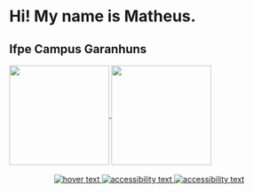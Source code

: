 
<h1> Hi! My name is Matheus. </h1>
<h2> Ifpe Campus Garanhuns </h2>
<div>
  <a href="https://github.com/Maths9">
  <img height="180em"   align="center" src="https://github-readme-stats.vercel.app/api?username=Maths9&show_icons=true&theme=jolly&include_all_commits=true&count_private=true"/>
  <img height="180em"  align="center" src="https://github-readme-stats.vercel.app/api/top-langs/?username=Maths9&&layout=compact&hide=shell&theme=jolly"/>

</div>
 <br>

<div  align="center"> 

  <img src="https://img.shields.io/badge/HTML5-E34F26?style=for-the-badge&logo=html5&logoColor=white" title="hover text">
  <img src="https://img.shields.io/badge/CSS3-1572B6?style=for-the-badge&logo=css3&logoColor=white"  alt="accessibility text">
  <img src="https://img.shields.io/badge/JavaScript-323330?style=for-the-badge&logo=javascript&logoColor=F7DF1E"  alt="accessibility text">

</div>

 
 
</div>


